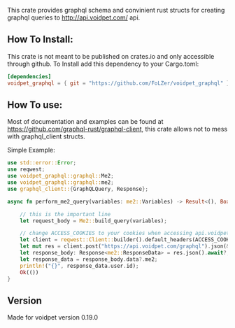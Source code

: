 This crate provides graphql schema and convinient rust structs for creating graphql queries to http://api.voidpet.com/ api.

## How To Install:
This crate is not meant to be published on crates.io and only accessible through github.
To Install add this dependency to your Cargo.toml:
```toml
[dependencies]
voidpet_graphql = { git = "https://github.com/FoLZer/voidpet_graphql" }
```

## How To use:
Most of documentation and examples can be found at https://github.com/graphql-rust/graphql-client, this crate allows not to mess with graphql_client structs.

Simple Example:
```rust
use std::error::Error;
use reqwest;
use voidpet_graphql::graphql::Me2;
use voidpet_graphql::graphql::me2;
use graphql_client::{GraphQLQuery, Response};

async fn perform_me2_query(variables: me2::Variables) -> Result<(), Box<dyn Error>> {

    // this is the important line
    let request_body = Me2::build_query(variables);

    // change ACCESS_COOKIES to your cookies when accessing api.voidpet.com
    let client = reqwest::Client::builder().default_headers(ACCESS_COOKIES).build().unwrap();
    let mut res = client.post("https://api.voidpet.com/graphql").json(&request_body).send().await?;
    let response_body: Response<me2::ResponseData> = res.json().await?;
	let response_data = response_body.data?.me2;
    println!("{}", response_data.user.id);
    Ok(())
}
```

## Version
Made for voidpet version 0.19.0